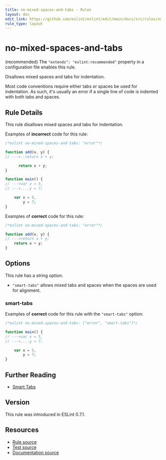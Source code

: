 ```yaml
---
title: no-mixed-spaces-and-tabs - Rules
layout: doc
edit_link: https://github.com/eslint/eslint/edit/main/docs/src/rules/no-mixed-spaces-and-tabs.md
rule_type: layout
---
```

<!-- Note: No pull requests accepted for this file. See README.md in the root directory for details. -->

# no-mixed-spaces-and-tabs

(recommended) The `"extends": "eslint:recommended"` property in a configuration file enables this rule.

Disallows mixed spaces and tabs for indentation.

Most code conventions require either tabs or spaces be used for indentation. As such, it's usually an error if a single line of code is indented with both tabs and spaces.

## Rule Details

This rule disallows mixed spaces and tabs for indentation.

Examples of **incorrect** code for this rule:

```js
/*eslint no-mixed-spaces-and-tabs: "error"*/

function add(x, y) {
// --->..return x + y;

      return x + y;
}

function main() {
// --->var x = 5,
// --->....y = 7;

    var x = 5,
        y = 7;
}
```

Examples of **correct** code for this rule:

```js
/*eslint no-mixed-spaces-and-tabs: "error"*/

function add(x, y) {
// --->return x + y;
    return x + y;
}
```

## Options

This rule has a string option.

* `"smart-tabs"` allows mixed tabs and spaces when the spaces are used for alignment.

### smart-tabs

Examples of **correct** code for this rule with the `"smart-tabs"` option:

```js
/*eslint no-mixed-spaces-and-tabs: ["error", "smart-tabs"]*/

function main() {
// --->var x = 5,
// --->....y = 7;

    var x = 5,
        y = 7;
}
```

## Further Reading

* [Smart Tabs](https://www.emacswiki.org/emacs/SmartTabs)

## Version

This rule was introduced in ESLint 0.7.1.

## Resources

* [Rule source](https://github.com/eslint/eslint/tree/HEAD/lib/rules/no-mixed-spaces-and-tabs.js)
* [Test source](https://github.com/eslint/eslint/tree/HEAD/tests/lib/rules/no-mixed-spaces-and-tabs.js)
* [Documentation source](https://github.com/eslint/eslint/tree/HEAD/docs/src/rules/no-mixed-spaces-and-tabs.md)

